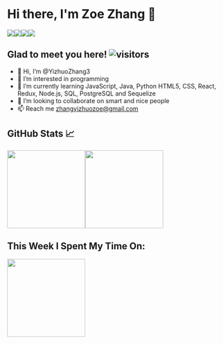 # **Hi there, I'm Zoe Zhang** 👋
<div style="display: flex; flexDirection: row">
  <a href='https://www.linkedin.com/in/zoezhang33/'><img src='https://img.shields.io/badge/LinkedIn-blue?style=flat&logo=linkedin&labelColor=blue'></a>
  <a href='https://twitter.com/Zoe05174705/'><img src='https://img.shields.io/badge/Twitter-lightgrey?style=flat&logo=twitter'></a>
  <a href='https://zoezhang.netlify.app/'><img src='https://img.shields.io/badge/Portfolio-brightgreen?style=flat&logo=appveyor&logoColor=white'></a>
  <a href='https://www.instagram.com/zoezhang333/'><img src='https://img.shields.io/badge/Instagram-red?style=flat&logo=instagram&logoColor=white'></a>
</div>



## Glad to meet you here!   ![visitors](https://visitor-badge.glitch.me/badge?page_id=${YizhuoZhang3}.${YizhuoZhang3})

- 👋 Hi, I’m @YizhuoZhang3
- 👀 I’m interested in programming
- 🌱 I’m currently learning JavaScript, Java, Python HTML5, CSS, React, Redux, Node.js, SQL, PostgreSQL and Sequelize
- 💞️ I’m looking to collaborate on smart and nice people
- 📫 Reach me zhangyizhuozoe@gmail.com 

<!---
YizhuoZhang3/YizhuoZhang3 is a ✨ special ✨ repository because its `README.md` (this file) appears on your GitHub profile.
You can click the Preview link to take a look at your changes.
--->

## GitHub Stats 📈
<div style="display: flex; flexDirection: row">
  <a href="https://github.com/YizhuoZhang3">
    <img height="180em" src="https://github-readme-stats.vercel.app/api?username=YizhuoZhang3&show_icons=true&hide_border=true&&count_private=true&include_all_commits=true" />
  </a>
  <a href="https://github.com/YizhuoZhang3">
    <img height="180em" src="https://github-readme-stats.vercel.app/api/top-langs/?username=YizhuoZhang3&layout=compact&show_icons=true&hide_border=true&&count_private=true&include_all_commits=true" />
  </a>
</div>

## This Week I Spent My Time On:
<a href="https://github.com/YizhuoZhang3">
  <img height="180em" src="https://github-readme-stats.vercel.app/api/wakatime?username=YizhuoZhang3" />
</a>

<!--START_SECTION:waka-->
<!--END_SECTION:waka-->



